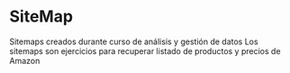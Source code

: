 # SiteMap
Sitemaps creados durante curso de análisis y gestión de datos 
Los sitemaps son ejercicios para recuperar listado de productos y precios de Amazon
